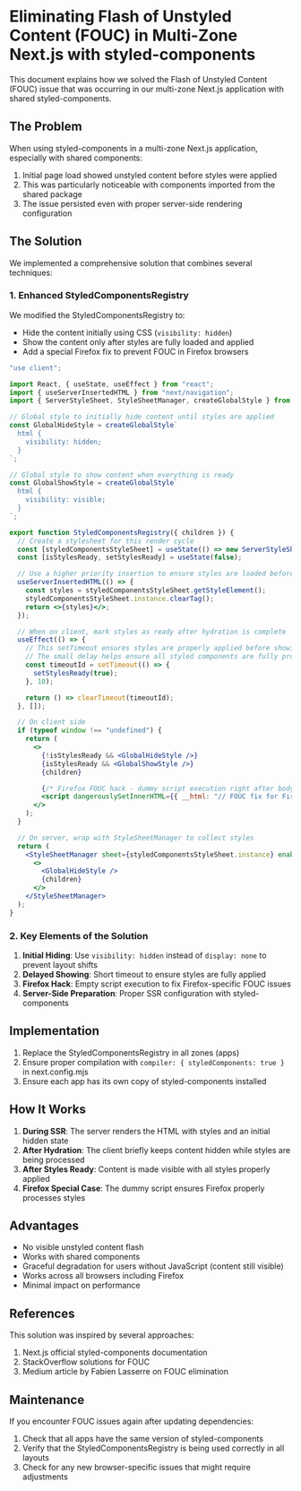 # Eliminating Flash of Unstyled Content (FOUC) in Multi-Zone Next.js with styled-components

This document explains how we solved the Flash of Unstyled Content (FOUC) issue that was occurring in our multi-zone Next.js application with shared styled-components.

## The Problem

When using styled-components in a multi-zone Next.js application, especially with shared components:

1. Initial page load showed unstyled content before styles were applied
2. This was particularly noticeable with components imported from the shared package
3. The issue persisted even with proper server-side rendering configuration

## The Solution

We implemented a comprehensive solution that combines several techniques:

### 1. Enhanced StyledComponentsRegistry

We modified the StyledComponentsRegistry to:

- Hide the content initially using CSS (`visibility: hidden`)
- Show the content only after styles are fully loaded and applied
- Add a special Firefox fix to prevent FOUC in Firefox browsers

```jsx
"use client";

import React, { useState, useEffect } from "react";
import { useServerInsertedHTML } from "next/navigation";
import { ServerStyleSheet, StyleSheetManager, createGlobalStyle } from "styled-components";

// Global style to initially hide content until styles are applied
const GlobalHideStyle = createGlobalStyle`
  html {
    visibility: hidden;
  }
`;

// Global style to show content when everything is ready
const GlobalShowStyle = createGlobalStyle`
  html {
    visibility: visible;
  }
`;

export function StyledComponentsRegistry({ children }) {
  // Create a stylesheet for this render cycle
  const [styledComponentsStyleSheet] = useState(() => new ServerStyleSheet());
  const [isStylesReady, setStylesReady] = useState(false);

  // Use a higher priority insertion to ensure styles are loaded before content
  useServerInsertedHTML(() => {
    const styles = styledComponentsStyleSheet.getStyleElement();
    styledComponentsStyleSheet.instance.clearTag();
    return <>{styles}</>;
  });

  // When on client, mark styles as ready after hydration is complete
  useEffect(() => {
    // This setTimeout ensures styles are properly applied before showing content
    // The small delay helps ensure all styled components are fully processed
    const timeoutId = setTimeout(() => {
      setStylesReady(true);
    }, 10);

    return () => clearTimeout(timeoutId);
  }, []);

  // On client side
  if (typeof window !== "undefined") {
    return (
      <>
        {!isStylesReady && <GlobalHideStyle />}
        {isStylesReady && <GlobalShowStyle />}
        {children}

        {/* Firefox FOUC hack - dummy script execution right after body */}
        <script dangerouslySetInnerHTML={{ __html: "// FOUC fix for Firefox" }} />
      </>
    );
  }

  // On server, wrap with StyleSheetManager to collect styles
  return (
    <StyleSheetManager sheet={styledComponentsStyleSheet.instance} enableVendorPrefixes={true}>
      <>
        <GlobalHideStyle />
        {children}
      </>
    </StyleSheetManager>
  );
}
```

### 2. Key Elements of the Solution

1. **Initial Hiding**: Use `visibility: hidden` instead of `display: none` to prevent layout shifts
2. **Delayed Showing**: Short timeout to ensure styles are fully applied
3. **Firefox Hack**: Empty script execution to fix Firefox-specific FOUC issues
4. **Server-Side Preparation**: Proper SSR configuration with styled-components

## Implementation

1. Replace the StyledComponentsRegistry in all zones (apps)
2. Ensure proper compilation with `compiler: { styledComponents: true }` in next.config.mjs
3. Ensure each app has its own copy of styled-components installed

## How It Works

1. **During SSR**: The server renders the HTML with styles and an initial hidden state
2. **After Hydration**: The client briefly keeps content hidden while styles are being processed
3. **After Styles Ready**: Content is made visible with all styles properly applied
4. **Firefox Special Case**: The dummy script ensures Firefox properly processes styles

## Advantages

- No visible unstyled content flash
- Works with shared components
- Graceful degradation for users without JavaScript (content still visible)
- Works across all browsers including Firefox
- Minimal impact on performance

## References

This solution was inspired by several approaches:

1. Next.js official styled-components documentation
2. StackOverflow solutions for FOUC
3. Medium article by Fabien Lasserre on FOUC elimination

## Maintenance

If you encounter FOUC issues again after updating dependencies:

1. Check that all apps have the same version of styled-components
2. Verify that the StyledComponentsRegistry is being used correctly in all layouts
3. Check for any new browser-specific issues that might require adjustments
